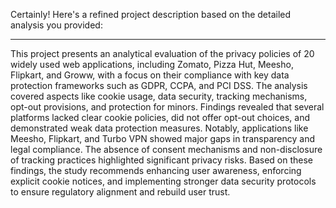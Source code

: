 Certainly! Here's a refined project description based on the detailed analysis you provided:

---

This project presents an analytical evaluation of the privacy policies of 20 widely used web applications, including Zomato, Pizza Hut, Meesho, Flipkart, and Groww, with a focus on their compliance with key data protection frameworks such as GDPR, CCPA, and PCI DSS. The analysis covered aspects like cookie usage, data security, tracking mechanisms, opt-out provisions, and protection for minors. Findings revealed that several platforms lacked clear cookie policies, did not offer opt-out choices, and demonstrated weak data protection measures. Notably, applications like Meesho, Flipkart, and Turbo VPN showed major gaps in transparency and legal compliance. The absence of consent mechanisms and non-disclosure of tracking practices highlighted significant privacy risks. Based on these findings, the study recommends enhancing user awareness, enforcing explicit cookie notices, and implementing stronger data security protocols to ensure regulatory alignment and rebuild user trust.
